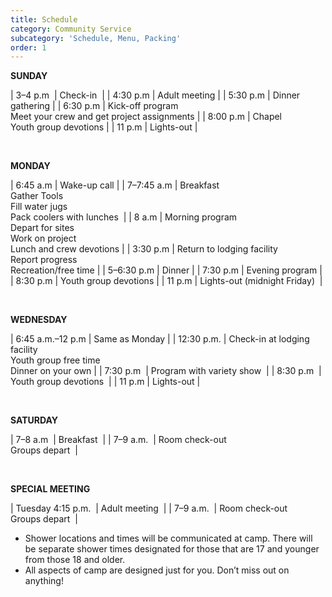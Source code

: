 ```yaml
---
title: Schedule
category: Community Service
subcategory: 'Schedule, Menu, Packing'
order: 1
---
```


**SUNDAY**&nbsp;

| 3–4 p.m&nbsp; | Check-in&nbsp; |
| 4:30 p.m | Adult meeting |
| 5:30 p.m | Dinner gathering |
| 6:30 p.m | Kick-off program<br>Meet your crew and get project assignments |
| 8:00 p.m | Chapel<br>Youth group devotions |
| 11 p.m | Lights-out |

&nbsp;

**MONDAY**

| 6:45 a.m | Wake-up call |
| 7–7:45 a.m | Breakfast<br>Gather Tools<br>Fill water jugs<br>Pack coolers with lunches&nbsp; |
| 8 a.m | Morning program&nbsp;<br>Depart for sites<br>Work on project<br>Lunch and crew devotions |
| 3:30 p.m | Return to lodging facility<br>Report progress<br>Recreation/free time |
| 5–6:30 p.m | Dinner |
| 7:30 p.m | Evening program |
| 8:30 p.m | Youth group devotions |
| 11 p.m | Lights-out (midnight Friday)&nbsp; |

&nbsp;

**WEDNESDAY**&nbsp;

| 6:45 a.m.–12 p.m | Same as Monday |
| 12:30 p.m. | Check-in at lodging facility<br>Youth group free time<br>Dinner on your own |
| 7:30 p.m&nbsp; | Program with variety show&nbsp; |
| 8:30 p.m&nbsp; | Youth group devotions&nbsp; |
| 11 p.m | Lights-out |

&nbsp;

**SATURDAY**&nbsp;

| 7–8 a.m&nbsp; | Breakfast&nbsp; |
| 7–9 a.m.&nbsp; | Room check-out&nbsp;<br>Groups depart&nbsp; |

&nbsp;

**SPECIAL MEETING**&nbsp;

| Tuesday 4:15 p.m.&nbsp; | Adult meeting&nbsp; |
| 7–9 a.m.&nbsp; | Room check-out&nbsp;<br>Groups depart&nbsp; |

* Shower locations and times will be communicated at camp. There will be separate shower times designated for those that are 17 and younger from those 18 and older.&nbsp;
* All aspects of camp are designed just for you. Don’t miss out on anything\!&nbsp;
